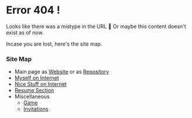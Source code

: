 <!-- @format -->

# Error 404 !

Looks like there was a mistype in the URL 🤔
Or maybe this content doesn't exist as of now.

Incase you are lost, here's the site map.

### Site Map

- Main page as [Website](https://bit.ly/mrdgh2821) or as [Repository](https://github.com/MRDGH2821/MRDGH2821)
- [Myself on Internet](Myself_On_internet.md)
- [Nice Stuff on Internet](Nice_Stuff_On_Internet.md)
- [Resume Section](Resume_Section.md)
- Miscellaneous
  - [Game](/Miscellaneous/Game.md)
  - [Invitations](/Miscellaneous/Invitations.md)
